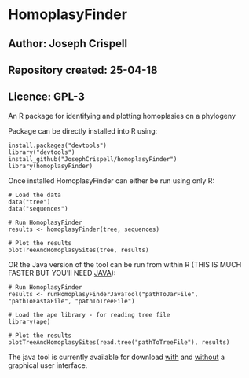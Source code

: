# HomoplasyFinder
## Author: Joseph Crispell
## Repository created: 25-04-18
## Licence: GPL-3
An R package for identifying and plotting homoplasies on a phylogeny

Package can be directly installed into R using:
```
install.packages("devtools")
library("devtools")
install_github("JosephCrispell/homoplasyFinder")
library(homoplasyFinder)
```

Once installed HomoplasyFinder can either be run using only R:
```
# Load the data
data("tree")
data("sequences")

# Run HomoplasyFinder
results <- homoplasyFinder(tree, sequences)

# Plot the results
plotTreeAndHomoplasySites(tree, results)
```
OR the Java version of the tool can be run from within R (THIS IS MUCH FASTER BUT YOU'll NEED [JAVA](https://java.com/en/download/)):
```
# Run HomoplasyFinder
results <- runHomoplasyFinderJavaTool("pathToJarFile", "pathToFastaFile", "pathToTreeFile")

# Load the ape library - for reading tree file
library(ape)

# Plot the results
plotTreeAndHomoplasySites(read.tree("pathToTreeFile"), results)
```
The java tool is currently available for download [with](https://github.com/JosephCrispell/Java/raw/master/ExecutableJarFiles/HomoplasyFinder_v1.jar) and [without](https://github.com/JosephCrispell/Java/raw/master/ExecutableJarFiles/HomoplasyFinder_25-04-18.jar) a graphical user interface.
